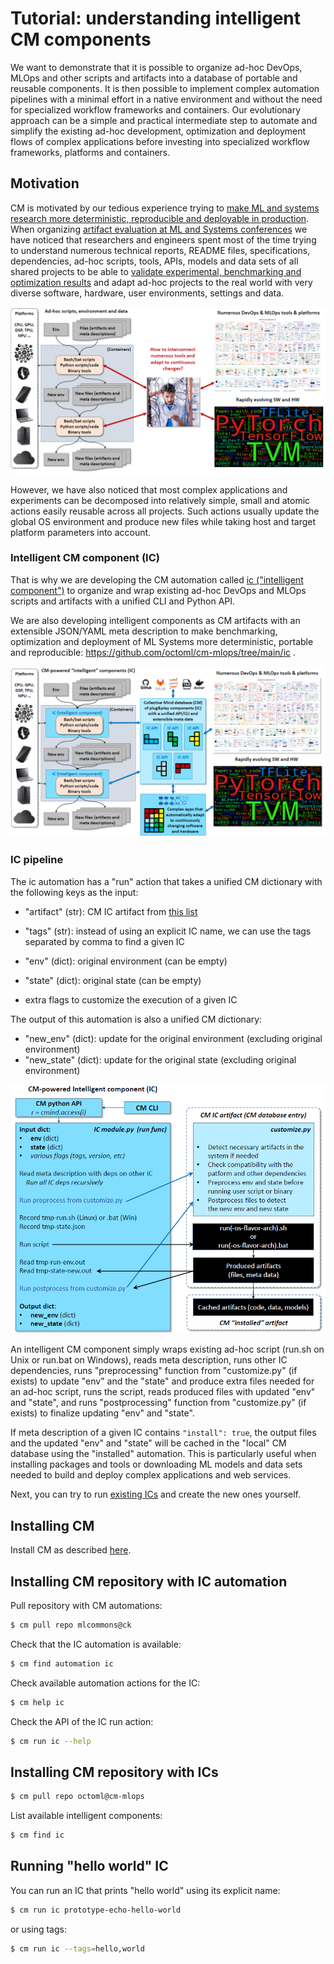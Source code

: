 # Tutorial: understanding intelligent CM components

We want to demonstrate that it is possible to organize ad-hoc DevOps, MLOps and other scripts
and artifacts into a database of portable and reusable components.
It is then possible to implement complex automation pipelines with a minimal effort
in a native environment and without the need for specialized workflow 
frameworks and containers.
Our evolutionary approach can be a simple and practical intermediate step 
to automate and simplify the existing ad-hoc development, optimization and deployment flows 
of complex applications before investing into specialized workflow frameworks, platforms and containers.

## Motivation

CM is motivated by our tedious experience trying to
[make ML and systems research more deterministic, reproducible and deployable in production](https://learning.acm.org/techtalks/reproducibility).
When organizing [artifact evaluation at ML and Systems conferences](https://cTuning.org/ae) 
we have noticed that researchers and engineers spent most of the time 
trying to understand numerous technical reports, README files, specifications, dependencies, 
ad-hoc scripts, tools, APIs, models and data sets of all shared projects 
to be able to [validate experimental, benchmarking and optimization results](https://cknowledge.io/?q=%22reproduced-papers%22) 
and adapt ad-hoc projects to the real world with very diverse 
software, hardware, user environments, settings and data.

![](https://raw.githubusercontent.com/ctuning/ck-guide-images/master/cm-ad-hoc-scripts.png)

However, we have also noticed that most complex applications and experiments can be decomposed
into relatively simple, small and atomic actions easily reusable across all projects.
Such actions usually update the global OS environment and produce new files while taking
host and target platform parameters into account.

### Intelligent CM component (IC)

That is why we are developing the CM automation 
called [ic ("intelligent component")](https://github.com/mlcommons/ck/tree/master/cm-devops/automation/ic)
to organize and wrap existing ad-hoc DevOps and MLOps scripts and artifacts
with a unified CLI and Python API.

We are also developing intelligent components as CM artifacts with an extensible JSON/YAML meta description
to make benchmarking, optimization and deployment of ML Systems more deterministic, 
portable and reproducible: https://github.com/octoml/cm-mlops/tree/main/ic .

![](https://raw.githubusercontent.com/ctuning/ck-guide-images/master/cm-ic-concept.png)

### IC pipeline

The ic automation has a "run" action that takes a unified CM dictionary with the following keys as the input:

* "artifact" (str): CM IC artifact from [this list](https://github.com/mlcommons/ck/tree/master/cm-devops/automation/ic)
* "tags" (str): instead of using an explicit IC name, we can use the tags separated by comma to find a given IC

* "env" (dict): original environment (can be empty)
* "state" (dict): original state (can be empty)

* extra flags to customize the execution of a given IC

The output of this automation is also a unified CM dictionary:

* "new_env" (dict): update for the original environment (excluding original environment)
* "new_state" (dict): update for the original state (excluding original environment)

![](https://raw.githubusercontent.com/ctuning/ck-guide-images/master/cm-ic-details.png)

An intelligent CM component simply wraps existing ad-hoc script (run.sh on Unix or run.bat on Windows),
reads meta description, runs other IC dependencies,
runs "preprocessing" function from "customize.py" (if exists)
to update "env" and the "state" and produce extra files needed for an ad-hoc script,
runs the script, reads produced files with updated "env" and "state",
and runs "postprocessing" function from "customize.py" (if exists)
to finalize updating "env" and "state".

If meta description of a given IC contains ```"install": true```, the output files and the updated "env" and "state"
will be cached in the "local" CM database using the "installed" automation.
This is particularly useful when installing packages and tools or 
downloading ML models and data sets needed to build and deploy
complex applications and web services.

Next, you can try to run [existing ICs](https://github.com/octoml/cm-mlops/tree/main/ic) 
and create the new ones yourself.



## Installing CM

Install CM as described [here](installation.md).

## Installing CM repository with IC automation

Pull repository with CM automations:

```bash
$ cm pull repo mlcommons@ck
```

Check that the IC automation is available:
```bash
$ cm find automation ic
```

Check available automation actions for the IC:
```bash
$ cm help ic
```

Check the API of the IC run action:
```bash
$ cm run ic --help
```

## Installing CM repository with ICs

```bash
$ cm pull repo octoml@cm-mlops
```

List available intelligent components:
```bash
$ cm find ic
```

## Running "hello world" IC

You can run an IC that prints "hello world" using its explicit name:

```bash
$ cm run ic prototype-echo-hello-world
```

or using tags:
```bash
$ cm run ic --tags=hello,world
```
